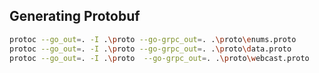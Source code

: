 ## Generating Protobuf
```bash
protoc --go_out=. -I .\proto --go-grpc_out=. .\proto\enums.proto
protoc --go_out=. -I .\proto --go-grpc_out=. .\proto\data.proto
protoc --go_out=. -I .\proto  --go-grpc_out=. .\proto\webcast.proto
```
